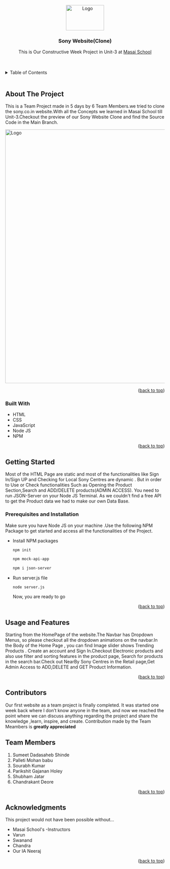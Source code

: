 <!-- PROJECT LOGO -->
<br />
<div align="center">
  <a href="https://github.com/mohan-palleti/unit-3_project_Sony.co.in">
    <img src="https://encrypted-tbn0.gstatic.com/images?q=tbn:ANd9GcS937Tv1OFYWc5fdFOmkvvZrbrG3AvpgzYgtHA8P_HFELwZRBpVhP0Wn0ANvu79WKtFuRk&usqp=CAU" alt="Logo" width="120" height="80">
  </a>

<h3 align="center">Sony Website(Clone)</h3>

  <p align="center">
    This is Our Constructive Week Project in Unit-3 at <a href="https://www.masaischool.com/"> Masai School </a> 
    <br />
  
</div>
<br/>
<br/>

<!-- TABLE OF CONTENTS -->
<details>
  <summary>Table of Contents</summary>
  <ol>
    <li>
      <a href="#about-the-project">About The Project</a>
      <ul>
        <li><a href="#built-with">Built With</a></li>
      </ul>
    </li>
    <li>
      <a href="#getting-started">Getting Started</a>
      <ul>
        <li><a href="#Prerequisites-and-installation">Pre-requisites & Installation</a></li>
      </ul>
    </li>
    <li><a href="#usage-and-features">Usage & Features </a></li>
    <li><a href="#roadmap">Roadmap</a></li>
    <li><a href="#contributors">Contributors</a></li>
    <li><a href="#team-members">Team Members</a></li>
    <li><a href="#acknowledgments">Acknowledgments</a></li>
  </ol>
</details>

<br/>

<!-- ABOUT THE PROJECT -->

## About The Project

This is a Team Project made in 5 days by 6 Team Members.we tried to clone the sony.co.in website.With all the Concepts we learned in Masai School till Unit-3.Checkout the preview of our Sony Website Clone and find the Source Code in the Main Branch.

  <img src="https://miro.medium.com/max/2000/1*juKMHmypbRzEPcxavV2KfA.jpeg" alt="Logo" width="800" >

<p align="right">(<a href="#top">back to top</a>)</p>

### Built With

- HTML
- CSS
- JavaScript
- Node JS
- NPM

<p align="right">(<a href="#top">back to top</a>)</p>

<!-- GETTING STARTED -->

## Getting Started

Most of the HTML Page are static and most of the functionalities like Sign In/Sign UP and Checking for Local Sony Centres are dynamic . But in order to Use or Check functionalities Such as Opening the Product Section,Search and ADD/DELETE products(ADMIN ACCESS). You need to run JSON-Server on your Node JS Terminal. As we couldn't find a free API to get the Product data we had to make our own Data Base.


### Prerequisites and Installation

Make sure you have Node JS on your machine .Use the following NPM Package to get started and access all the functionalities of the Project.



- Install NPM packages

  ```sh
  npm init

  npm mock-api-app

  npm i json-server
  ```

- Run server.js file

  ```
  node server.js
  ```

  Now, you are ready to go
  <p align="right">(<a href="#top">back to top</a>)</p>

<!-- USAGE EXAMPLES -->

## Usage and Features

Starting from the HomePage of the website.The Navbar has Dropdown Menus, so please checkout all the dropdown animations on the navbar.In the Body of the Home Page , you can find Image slider shows Trending Products . Create an account and Sign In.Checkout Electronic products and also use filter and sorting features in the product page, Search for products in the search bar.Check out NearBy Sony Centres in the Retail page,Get Admin Access to ADD,DELETE and GET Product Information.

<p align="right">(<a href="#top">back to top</a>)</p>

<!-- CONTRIBUTING -->

## Contributors

Our first website as a team project is finally completed. It was started one week back where I don’t know anyone in the team, and now we reached the point where we can discuss anything regarding the project and share the knowledge ,learn, inspire, and create. Contribution made by the Team Meambers is **greatly appreciated**

## Team Members

1. Sumeet Dadasaheb Shinde
2. Palleti Mohan babu
3. Sourabh Kumar
4. Parikshit Gajanan Holey
5. Shubham Jatar
6. Chandrakant Deore

<p align="right">(<a href="#top">back to top</a>)</p>

<!-- ACKNOWLEDGMENTS -->

## Acknowledgments

This project would not have been possible without…

- Masai School's -Instructors
- Varun
- Swanand
- Chandra
- Our IA Neeraj

<p align="right">(<a href="#top">back to top</a>)</p>
